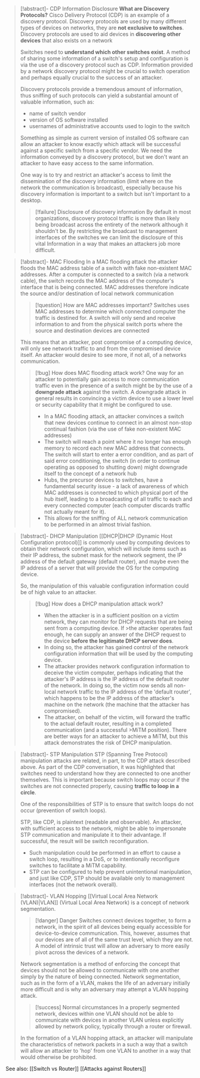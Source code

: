 >[!abstract]- CDP Information Disclosure
>**What are Discovery Protocols?**
>Cisco Delivery Protocol (CDP) is an example of a discovery protocol. Discovery protocols are used by many different types of devices on networks, they are **not exclusive to switches**. Discovery protocols are used to aid devices in **discovering other devices** that also exists on a network 
>
>Switches need to **understand which other switches exist**. A method of sharing some information of a switch's setup and configuration is via the use of a discovery protocol such as CDP. Information provided by a network discovery protocol might be crucial to switch operation and perhaps equally crucial to the success of an attacker. 
>
>Discovery protocols provide a tremendous amount of information, thus sniffing of such protocols can yield a substantial amount of valuable information, such as:
>	- name of switch vendor
>	- version of OS software installed
>	- usernames of administrative accounts used to login to the switch
>
>Something as simple as current version of installed OS software can allow an attacker to know exactly which attack will be successful against a specific switch from a specific vendor. We need the information conveyed by a discovery protocol, but we don't want an attacker to have easy access to the same information.
>
>One way is to try and restrict an attacker's access to limit the dissemination of the discovery information (limit where on the network the communication is broadcast), especially because his discovery information is important to a switch but isn't important to a desktop.
>
>>[!failure] Disclosure of discovery information
>>By default in most organizations, discovery protocol traffic is more than likely being broadcast across the entirety of the network although it shouldn't be. By restricting the broadcast to management interfaces of the switches we can limit the disclosure of this vital Information in a way that makes an attackers job more difficult.

>[!abstract]- MAC Flooding
>In a MAC flooding attack the attacker floods the MAC address table of a switch with fake non-existent MAC addresses. After a computer is connected to a switch (via a network cable), the switch records the MAC address of the computer's interface that is being connected. MAC addresses therefore indicate the source and/or destination of local network communication
>
>>[!question] How are MAC addresses important?
>>Switches uses MAC addresses to determine which connected computer the traffic is destined for. A switch will only send and receive information to and from the physical switch ports where the source and destination devices are connected
>
>This means that an attacker, post compromise of a computing device, will only see network traffic to and from the compromised device itself. An attacker would desire to see more, if not all, of a networks communication.
>
>>[!bug] How does MAC flooding attack work?
>>One way for an attacker to potentially gain access to more communication traffic even in the presence of a switch might be by the use of a **downgrade attack** against the switch.
>>A downgrade attack in general results in convincing a victim device to use a lower level or security capability that it might be configured to use.
>> - In a MAC flooding attack, an attacker convinces a switch that new devices continue to connect in an almost non-stop continual fashion (via the use of fake non-existent MAC addresses)
>> - The switch will reach a point where it no longer has enough memory to record each new MAC address that connects. The switch will start to enter a error condition, and as part of said error conditioning, the switch (in order to continue operating as opposed to shutting down) might downgrade itself to the concept of a network hub
>> - Hubs, the precursor devices to switches, have a fundamental security issue - a lack of awareness of which MAC addresses is connected to which physical port of the hub itself, leading to a broadcasting of all traffic to each and every connected computer (each computer discards traffic not actually meant for it).
>> - This allows for the sniffing of ALL network communication to be performed in an almost trivial fashion.

>[!abstract]- DHCP Manipulation
>[[DHCP|DHCP (Dynamic Host Configuration protocol)]] is commonly used by computing devices to obtain their network configuration, which will include items such as their IP address, the subnet mask for the network segment, the IP address of the default gateway (default router), and maybe even the IP address of a server that will provide the OS for the computing device.
>
>So, the manipulation of this valuable configuration information could be of high value to an attacker. 
>
>>[!bug] How does a DHCP manipulation attack work?
>>- When the attacker is in a sufficient position on a victim network, they can monitor for DHCP requests that are being sent from a computing device. If >the attacker operates fast enough, he can supply an answer of the DHCP request to the device **before the legitimate DHCP server does**.
>>- In doing so, the attacker has gained control of the network configuration information that will be used by the computing device. 
>>- The attacker provides network configuration information to deceive the victim computer, perhaps indicating that the attacker's IP address is the IP address of the default router of the network. In doing so, the victim now sends all non-local network traffic to the IP address of the 'default router', which happens to be the IP address of the attacker's machine on the network (the machine that the attacker has compromised). 
>>- The attacker, on behalf of the victim, will forward the traffic to the actual default router, resulting in a completed communication (and a successful >MiTM position). There are better ways for an attacker to achieve a MiTM, but this attack demonstrates the risk of DHCP manipulation.

>[!abstract]- STP Manipulation
>STP (Spanning Tree Protocol) manipulation attacks are related, in part, to the CDP attack described above.
>As part of the CDP conversation, it was highlighted that switches need to understand how they are connected to one another themselves. This is important because switch loops may occur if the switches are not connected properly, causing **traffic to loop in a circle**.
>
>One of the responsibilities of STP is to ensure that switch loops do not occur (prevention of switch loops).
>
>STP, like CDP, is plaintext (readable and observable). An attacker, with sufficient access to the network, might be able to impersonate STP communication and manipulate it to their advantage. If successful, the result will be switch reconfiguration.
>- Such manipulation could be performed in an effort to cause a switch loop, resulting in a DoS, or to intentionally reconfigure switches to facilitate a MiTM capability.
>- STP can be configured to help prevent unintentional manipulation, and just like CDP, STP should be available only to management interfaces (not the network overall).

>[!abstract]- VLAN Hopping
>[[Virtual Local Area Network (VLAN)|VLAN]] (Virtual Local Area Network) is a concept of network segmentation.
>
>>[!danger] Danger
>>Switches connect devices together, to form a network, in the spirit of all devices being equally accessible for device-to-device communication. This, however, assumes that our devices are of all of the same trust level, which they are not.
>>A model of intrinsic trust will allow an adversary to more easily pivot across the devices of a network.
>
>Network segmentation is a method of enforcing the concept that devices should not be allowed to communicate with one another simply by the nature of being connected. Network segmentation, such as in the form of a VLAN, makes the life of an adversary initially more difficult and is why an adversary may attempt a VLAN hopping attack.
>
>>[!success] Normal circumstances
>>In a properly segmented network, devices within one VLAN should not be able to communicate with devices in another VLAN unless explicitly allowed by network policy, typically through a router or firewall.
>
>In the formation of a VLAN hopping attack, an attacker will manipulate the characteristics of network packets in a such a way that a switch will allow an attacker to 'hop' from one VLAN to another in a way that would otherwise be prohibited.


See also:
[[Switch vs Router]]
[[Attacks against Routers]]